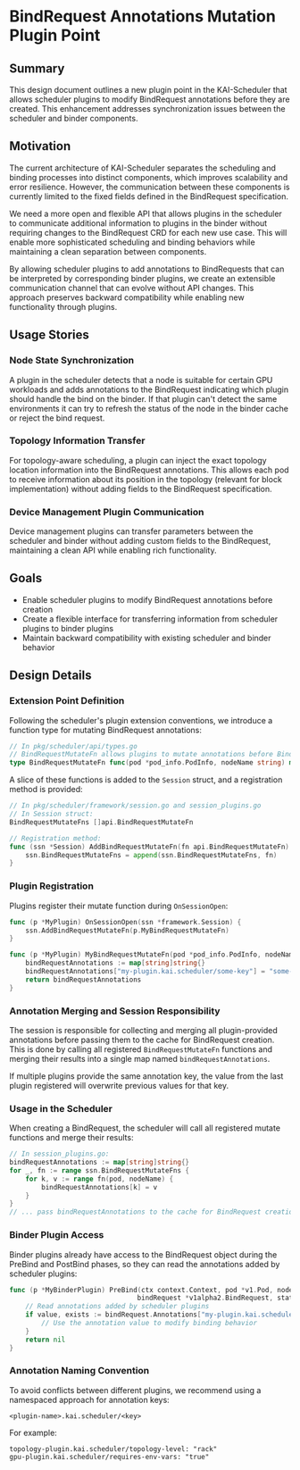 # BindRequest Annotations Mutation Plugin Point

## Summary

This design document outlines a new plugin point in the KAI-Scheduler that allows scheduler plugins to modify BindRequest annotations before they are created. This enhancement addresses synchronization issues between the scheduler and binder components.

## Motivation

The current architecture of KAI-Scheduler separates the scheduling and binding processes into distinct components, which improves scalability and error resilience. However, the communication between these components is currently limited to the fixed fields defined in the BindRequest specification.

We need a more open and flexible API that allows plugins in the scheduler to communicate additional information to plugins in the binder without requiring changes to the BindRequest CRD for each new use case. This will enable more sophisticated scheduling and binding behaviors while maintaining a clean separation between components.

By allowing scheduler plugins to add annotations to BindRequests that can be interpreted by corresponding binder plugins, we create an extensible communication channel that can evolve without API changes. This approach preserves backward compatibility while enabling new functionality through plugins.

## Usage Stories

### Node State Synchronization

A plugin in the scheduler detects that a node is suitable for certain GPU workloads and adds annotations to the BindRequest indicating which plugin should handle the bind on the binder. If that plugin can't detect the same environments it can try to refresh the status of the node in the binder cache or reject the bind request.

### Topology Information Transfer

For topology-aware scheduling, a plugin can inject the exact topology location information into the BindRequest annotations. This allows each pod to receive information about its position in the topology (relevant for block implementation) without adding fields to the BindRequest specification.

### Device Management Plugin Communication

Device management plugins can transfer parameters between the scheduler and binder without adding custom fields to the BindRequest, maintaining a clean API while enabling rich functionality.

## Goals

- Enable scheduler plugins to modify BindRequest annotations before creation
- Create a flexible interface for transferring information from scheduler plugins to binder plugins
- Maintain backward compatibility with existing scheduler and binder behavior

## Design Details

### Extension Point Definition

Following the scheduler's plugin extension conventions, we introduce a function type for mutating BindRequest annotations:

```go
// In pkg/scheduler/api/types.go
// BindRequestMutateFn allows plugins to mutate annotations before BindRequest creation.
type BindRequestMutateFn func(pod *pod_info.PodInfo, nodeName string) map[string]string
```

A slice of these functions is added to the `Session` struct, and a registration method is provided:

```go
// In pkg/scheduler/framework/session.go and session_plugins.go
// In Session struct:
BindRequestMutateFns []api.BindRequestMutateFn

// Registration method:
func (ssn *Session) AddBindRequestMutateFn(fn api.BindRequestMutateFn) {
    ssn.BindRequestMutateFns = append(ssn.BindRequestMutateFns, fn)
}
```

### Plugin Registration

Plugins register their mutate function during `OnSessionOpen`:

```go
func (p *MyPlugin) OnSessionOpen(ssn *framework.Session) {
    ssn.AddBindRequestMutateFn(p.MyBindRequestMutateFn)
}

func (p *MyPlugin) MyBindRequestMutateFn(pod *pod_info.PodInfo, nodeName string) map[string]string {
    bindRequestAnnotations := map[string]string{}
    bindRequestAnnotations["my-plugin.kai.scheduler/some-key"] = "some-value"
    return bindRequestAnnotations
}
```

### Annotation Merging and Session Responsibility

The session is responsible for collecting and merging all plugin-provided annotations before passing them to the cache for BindRequest creation. This is done by calling all registered `BindRequestMutateFn` functions and merging their results into a single map named `bindRequestAnnotations`.

If multiple plugins provide the same annotation key, the value from the last plugin registered will overwrite previous values for that key.

### Usage in the Scheduler

When creating a BindRequest, the scheduler will call all registered mutate functions and merge their results:

```go
// In session_plugins.go:
bindRequestAnnotations := map[string]string{}
for _, fn := range ssn.BindRequestMutateFns {
    for k, v := range fn(pod, nodeName) {
        bindRequestAnnotations[k] = v
    }
}
// ... pass bindRequestAnnotations to the cache for BindRequest creation
```

### Binder Plugin Access

Binder plugins already have access to the BindRequest object during the PreBind and PostBind phases, so they can read the annotations added by scheduler plugins:

```go
func (p *MyBinderPlugin) PreBind(ctx context.Context, pod *v1.Pod, node *v1.Node, 
                                bindRequest *v1alpha2.BindRequest, state *state.BindingState) error {
    // Read annotations added by scheduler plugins
    if value, exists := bindRequest.Annotations["my-plugin.kai.scheduler/some-key"]; exists {
        // Use the annotation value to modify binding behavior
    }
    return nil
}
```

### Annotation Naming Convention

To avoid conflicts between different plugins, we recommend using a namespaced approach for annotation keys:

```
<plugin-name>.kai.scheduler/<key>
```

For example:
```
topology-plugin.kai.scheduler/topology-level: "rack"
gpu-plugin.kai.scheduler/requires-env-vars: "true"
```
